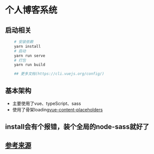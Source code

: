 # 个人博客系统

## 启动相关
``` bash
    # 安装依赖
    yarn install
    # 启动
    yarn run serve
    # 打包
    yarn run build

    ## 更多文档(https://cli.vuejs.org/config/)
```

## 基本架构
- 主要使用了vue、typeScript、sass
- 使用了骨架loading[vue-content-placeholders](https://github.com/michalsnik/vue-content-placeholders)

## install会有个报错，装个全局的node-sass就好了

## [参考来源](https://juejin.im/post/5c0d2622e51d4529ee234272)
